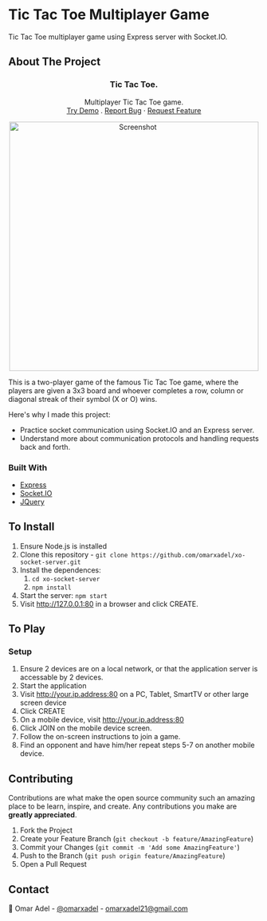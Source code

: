 # Tic Tac Toe Multiplayer Game
Tic Tac Toe multiplayer game using Express server with Socket.IO.

## About The Project

<p align="center">
  <h3 align="center">Tic Tac Toe.</h3>
  <p align="center">
    Multiplayer Tic Tac Toe game.
    <br />
    <a href="https://xo-socket-server.herokuapp.com/">Try Demo</a>
    .
    <a href="https://github.com/othneildrew/omarxadel/xo-socket-server/issues">Report Bug</a>
    ·
    <a href="https://github.com/omarxadel/xo-socket-server/issues">Request Feature</a>
  </p>
  <p align="center">
    <a>
      <a href="https://xo-socket-server.herokuapp.com/">
      <img src="https://user-images.githubusercontent.com/48330931/127676850-358034e9-8256-473f-a14d-95c95fe7d3bf.png" alt="Screenshot" width="500">
    </a> 
  </p>
</p>


This is a two-player game of the famous Tic Tac Toe game, where the players are given a 3x3 board and whoever completes a row, column or diagonal streak of their symbol (X or O) wins.

Here's why I made this project:
* Practice socket communication using Socket.IO and an Express server.
* Understand more about communication protocols and handling requests back and forth.

### Built With

* [Express](https://expressjs.com/)
* [Socket.IO](https://socket.io/)
* [JQuery](https://jquery.com)

## To Install

1. Ensure Node.js is installed
2. Clone this repository - `git clone https://github.com/omarxadel/xo-socket-server.git`
3. Install the dependences:
    1. `cd xo-socket-server`
    2. `npm install`
4. Start the server: `npm start`
5. Visit http://127.0.0.1:80 in a browser and click CREATE.

## To Play

### Setup
1. Ensure 2 devices are on a local network, or that the application server is accessable by 2 devices.
2. Start the application
3. Visit http://your.ip.address:80 on a PC, Tablet, SmartTV or other large screen device
4. Click CREATE
5. On a mobile device, visit http://your.ip.address:80
6. Click JOIN on the mobile device screen.
7. Follow the on-screen instructions to join a game.
8. Find an opponent and have him/her repeat steps 5-7 on another mobile device.

## Contributing

Contributions are what make the open source community such an amazing place to be learn, inspire, and create. Any contributions you make are **greatly appreciated**.

1. Fork the Project
2. Create your Feature Branch (`git checkout -b feature/AmazingFeature`)
3. Commit your Changes (`git commit -m 'Add some AmazingFeature'`)
4. Push to the Branch (`git push origin feature/AmazingFeature`)
5. Open a Pull Request


<!-- CONTACT -->
## Contact

📧 Omar Adel - [@omarxadel](https://twitter.com/omarxadel) - omarxadel21@gmail.com



[product-screenshot]: https://user-images.githubusercontent.com/48330931/127676850-358034e9-8256-473f-a14d-95c95fe7d3bf.png

